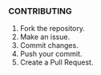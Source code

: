 ### CONTRIBUTING

1. Fork the repository.
2. Make an issue.
3. Commit changes.
4. Push your commit.
5. Create a Pull Request.
